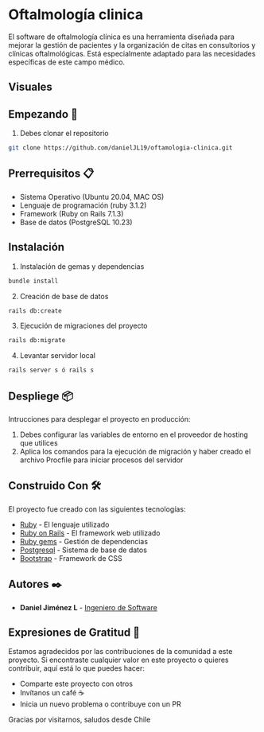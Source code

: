# Oftalmología clinica
El software de oftalmología clínica es una herramienta diseñada para mejorar la gestión de pacientes y la organización de citas en consultorios y clínicas oftalmológicas. Está especialmente adaptado para las necesidades específicas de este campo médico.

## Visuales

## Empezando 🚀

1. Debes clonar el repositorio
```bash
git clone https://github.com/danielJL19/oftamologia-clinica.git
```
## Prerrequisitos 📋

- Sistema Operativo (Ubuntu 20.04, MAC OS)
- Lenguaje de programación (ruby 3.1.2)
- Framework (Ruby on Rails 7.1.3)
- Base de datos (PostgreSQL 10.23)

## Instalación

1. Instalación de gemas y dependencias
```bash
bundle install
```
2. Creación de base de datos 
```bash 
rails db:create
```
3. Ejecución de migraciones del proyecto 
```bash 
rails db:migrate
```
4. Levantar servidor local
```bash 
rails server s ó rails s 
```

## Despliege 📦
Intrucciones para desplegar el proyecto en producción: 
1. Debes configurar las variables de entorno en el proveedor de hosting que utilices
2. Aplica los comandos para la ejecución de migración y haber creado el archivo Procfile para iniciar procesos del servidor

## Construido Con 🛠️
El proyecto fue creado con las siguientes tecnologías: 
- [Ruby](https://www.ruby-lang.org/es/) - El lenguaje utilizado
- [Ruby on Rails](https://rubyonrails.org) - El framework web utilizado
- [Ruby gems](https://rubygems.org) - Gestión de dependencias
- [Postgresql](https://www.postgresql.org) - Sistema de base de datos
- [Bootstrap]((https://getbootstrap.com/)) - Framework de CSS

## Autores ✒️
- **Daniel Jiménez L** - [Ingeniero de Software](https://github.com/danielJL19/)

## Expresiones de Gratitud 🎁

Estamos agradecidos por las contribuciones de la comunidad a este proyecto. Si encontraste cualquier valor en este proyecto o quieres contribuir, aquí está lo que puedes hacer:

- Comparte este proyecto con otros
- Invítanos un café ☕
- Inicia un nuevo problema o contribuye con un PR

Gracias por visitarnos, saludos desde Chile
